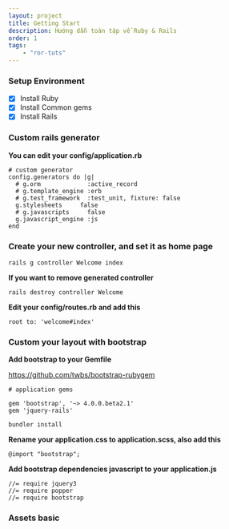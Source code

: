 ```yaml
---
layout: project
title: Getting Start
description: Hướng dẫn toàn tập về Ruby & Rails
order: 1
tags:
    - "ror-tuts"
---
```


### Setup Environment

- [x] Install Ruby
- [x] Install Common gems
- [x] Install Rails

### Custom rails generator

**You can edit your config/application.rb**

```
# custom generator
config.generators do |g|
  # g.orm             :active_record
  # g.template_engine :erb
  # g.test_framework  :test_unit, fixture: false
  g.stylesheets     false
  # g.javascripts     false
  g.javascript_engine :js
end
```

### Create your new controller, and set it as home page

```
rails g controller Welcome index
```

**If you want to remove generated controller**

```
rails destroy controller Welcome
```

**Edit your config/routes.rb and add this**
```
root to: 'welcome#index'
```

### Custom your layout with bootstrap

**Add bootstrap to your Gemfile**

https://github.com/twbs/bootstrap-rubygem

```
# application gems

gem 'bootstrap', '~> 4.0.0.beta2.1'
gem 'jquery-rails'
```

```
bundler install
```

**Rename your application.css to application.scss, also add this**

```
@import "bootstrap";
```

**Add bootstrap dependencies javascript to your application.js**
```
//= require jquery3
//= require popper
//= require bootstrap
```

### Assets basic
